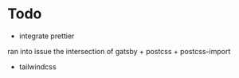 # Todo
- integrate prettier 



ran into issue
the intersection of gatsby + postcss + postcss-import
+ tailwindcss
